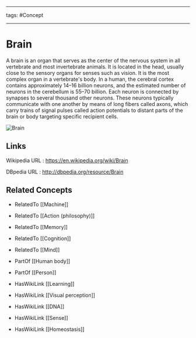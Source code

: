 




---

tags: #Concept

---
# Brain


A brain is an organ that serves as the center of the nervous system in all vertebrate and most invertebrate animals. It is located in the head, usually close to the sensory organs for senses such as vision. It is the most complex organ in a vertebrate's body. In a human, the cerebral cortex contains approximately 14–16 billion neurons, and the estimated number of neurons in the cerebellum is 55–70 billion. Each neuron is connected by synapses to several thousand other neurons. These neurons typically communicate with one another by means of long fibers called axons, which carry trains of signal pulses called action potentials to distant parts of the brain or body targeting specific recipient cells.

![Brain](http://commons.wikimedia.org/wiki/Special:FilePath/Chimp_Brain_in_a_jar.jpg?width=300)


## Links


Wikipedia URL : https://en.wikipedia.org/wiki/Brain

DBpedia URL : http://dbpedia.org/resource/Brain


## Related Concepts


- RelatedTo [[Machine]]

- RelatedTo [[Action (philosophy)]]

- RelatedTo [[Memory]]

- RelatedTo [[Cognition]]

- RelatedTo [[Mind]]

- PartOf [[Human body]]

- PartOf [[Person]]

- HasWikiLink [[Learning]]

- HasWikiLink [[Visual perception]]

- HasWikiLink [[DNA]]

- HasWikiLink [[Sense]]

- HasWikiLink [[Homeostasis]]